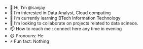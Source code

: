 - 👋 Hi, I’m @sanjay
- 👀 I’m interested in Data Analyst, Cloud computing
- 🌱 I’m currently learning BTech Information Technology
- 💞️ I’m looking to collaborate on projects related to data scinece.
- 📫 How to reach me : connect here any time in evening
- 😄 Pronouns: He
- ⚡ Fun fact: Nothing

<!---
sanjuGuna/sanjuGuna is a ✨ special ✨ repository because its `README.md` (this file) appears on your GitHub profile.
You can click the Preview link to take a look at your changes.
--->
